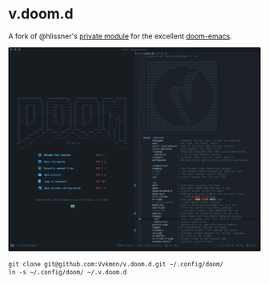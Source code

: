 # v.doom.d

A fork of @hlissner's [private module](https://github.com/hlissner/doom-emacs-private) for the excellent [doom-emacs](https://github.com/hlissner/doom-emacs).

![screenshot](v.doom.png)

```
git clone git@github.com:Vvkmnn/v.doom.d.git ~/.config/doom/
ln -s ~/.config/doom/ ~/.v.doom.d 
```
